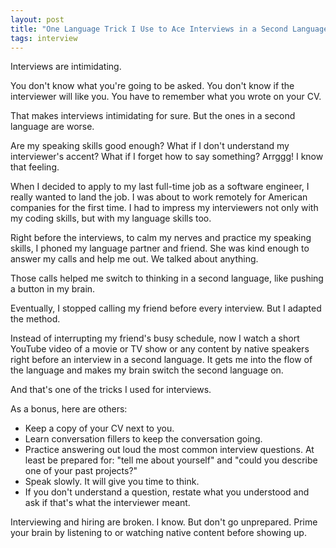 ```yaml
---
layout: post
title: "One Language Trick I Use to Ace Interviews in a Second Language"
tags: interview
---
```


Interviews are intimidating.

You don't know what you're going to be asked. You don't know if the interviewer will like you. You have to remember what you wrote on your CV.

That makes interviews intimidating for sure. But the ones in a second language are worse.

Are my speaking skills good enough? What if I don't understand my interviewer's accent? What if I forget how to say something? Arrggg! I know that feeling.

When I decided to apply to my last full-time job as a software engineer, I really wanted to land the job. I was about to work remotely for American companies for the first time. I had to impress my interviewers not only with my coding skills, but with my language skills too.

Right before the interviews, to calm my nerves and practice my speaking skills, I phoned my language partner and friend. She was kind enough to answer my calls and help me out. We talked about anything.

Those calls helped me switch to thinking in a second language, like pushing a button in my brain.

Eventually, I stopped calling my friend before every interview. But I adapted the method.

Instead of interrupting my friend's busy schedule, now I watch a short YouTube video of a movie or TV show or any content by native speakers right before an interview in a second language. It gets me into the flow of the language and makes my brain switch the second language on.

And that's one of the tricks I used for interviews.

As a bonus, here are others:
* Keep a copy of your CV next to you.
* Learn conversation fillers to keep the conversation going.
* Practice answering out loud the most common interview questions. At least be prepared for: "tell me about yourself" and "could you describe one of your past projects?"
* Speak slowly. It will give you time to think.
* If you don't understand a question, restate what you understood and ask if that's what the interviewer meant.

Interviewing and hiring are broken. I know. But don't go unprepared. Prime your brain by listening to or watching native content before showing up.
